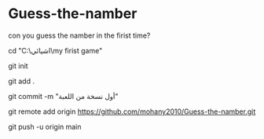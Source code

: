 # Guess-the-namber
con you guess the namber in the firist time?

cd "C:\اشيائي\my firist game"

git init

git add .

git commit -m "أول نسخة من اللعبة"

git remote add origin https://github.com/mohany2010/Guess-the-namber.git

git push -u origin main
